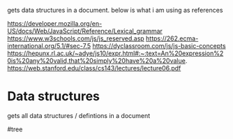 gets data structures in a document. below is what i am using as references

https://developer.mozilla.org/en-US/docs/Web/JavaScript/Reference/Lexical_grammar
https://www.w3schools.com/js/js_reserved.asp
https://262.ecma-international.org/5.1/#sec-7.5
https://dyclassroom.com/js/js-basic-concepts
https://hepunx.rl.ac.uk/~adye/js10/expr.html#:~:text=An%20expression%20is%20any%20valid,that%20simply%20have%20a%20value.
https://web.stanford.edu/class/cs143/lectures/lecture06.pdf

# Data structures

gets all data structures / defintions in a document

#tree